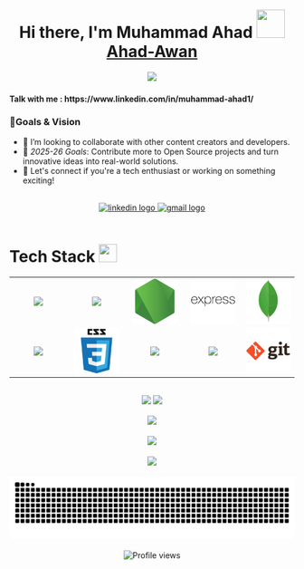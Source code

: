 <body>
  <div align="center">
    <h1> Hi there, I'm Muhammad Ahad <img src = "https://raw.githubusercontent.com/rahulbanerjee26/githubProfileReadmeGenerator/main/gifs/wave.gif" width = 50px height='50px'> <a href="https://github.com/Ahad-Awan">Ahad-Awan</a></h1>
  </div>	    
<p align="center">
<a 
href="https://github.com/Ahad-Awan"><img src="https://readme-typing-svg.herokuapp.com?lines=Front+End+Developer&center=true&width=500&height=50"></a>
  </p> 
<h4>Talk with me : https://www.linkedin.com/in/muhammad-ahad1/</h4>  


### 🌟Goals & Vision
- 👯 I’m looking to collaborate with other content creators and developers.
- 🥅 *2025-26 Goals*: Contribute more to Open Source projects and turn innovative ideas into real-world solutions.
- 💎 Let's connect if you're a tech enthusiast or working on something exciting!
 
 
 <br>


 
 <div align="center">
  <a href="https://www.linkedin.com/in/muhammad-ahad1/" target="_blank">
    <img src="https://raw.githubusercontent.com/maurodesouza/profile-readme-generator/master/src/assets/icons/social/linkedin/default.svg" width="52" height="40" alt="linkedin logo"  />
  </a>
  <a href="mailto:muhammadahad3813@gmail.com" target="_blank">
    <img src="https://raw.githubusercontent.com/maurodesouza/profile-readme-generator/master/src/assets/icons/social/gmail/default.svg" width="52" height="40" alt="gmail logo"  />
  </a>
<!--   <a href="https://www.instagram.com/syedwajeehshahhaider/" target="_blank">
    <img src="https://raw.githubusercontent.com/maurodesouza/profile-readme-generator/master/src/assets/icons/social/instagram/default.svg" width="52" height="40" alt="instagram logo"  />
  </a> -->
<!--   <a href="https://www.facebook.com/wajeehhaider.shah" target="_blank">
    <img src="https://raw.githubusercontent.com/maurodesouza/profile-readme-generator/master/src/assets/icons/social/facebook/default.svg" width="52" height="40" alt="facebook logo"  />
  </a> -->
</div>
 
  <br>

<h1>Tech Stack  
<img src = "https://raw.githubusercontent.com/rahulbanerjee26/githubProfileReadmeGenerator/main/gifs/code.gif" width = 32px height=32px> </h2>
</h1>



<table width="100">
<tr>
    <td align='center' width="200">
        <img src="https://github.com/abranhe/programming-languages-logos/blob/master/src/javascript/javascript.svg" width="80">
    </td>
 <td align='center' width="200">
        <img src="https://www.vectorlogo.zone/logos/reactjs/reactjs-ar21.svg">
    </td>
	 <td align='center' width="200">
        <img src="https://github.com/devicons/devicon/blob/master/icons/nodejs/nodejs-original.svg" width="80">
    </td>
	 <td align='center' width="200">
        <img src="https://github.com/devicons/devicon/blob/master/icons/express/express-original-wordmark.svg" width="80">
    </td>
<td align='center' width="200">
        <img src="https://github.com/devicons/devicon/blob/master/icons/mongodb/mongodb-original.svg" width="80">
    </td>
</tr>
 
<tr>
    <td align='center'>
        <img src="https://upload.wikimedia.org/wikipedia/commons/thumb/3/38/HTML5_Badge.svg/600px-HTML5_Badge.svg.png"  width="80">
    </td>
    <td align='center'>
        <img src="https://raw.githubusercontent.com/devicons/devicon/0d6c64dbbf311879f7d563bfc3ccf559f9ed111c/icons/css3/css3-original-wordmark.svg" width="80">
    </td>
 <td align='center'>
        <img src="https://cdn.worldvectorlogo.com/logos/typescript.svg" width="80">
    </td>
  <td align='center'>
        <img src="https://download.logo.wine/logo/MySQL/MySQL-Logo.wine.png" >
    </td>
    <td align='center'>
        <img src="https://github.com/devicons/devicon/blob/master/icons/git/git-original-wordmark.svg" width="80">
    </td>
</tr>   
</table>
</p>
</br>
 
<!-- Animated GitHub Stats -->
<div align="center">
  <img src="https://github-readme-stats.vercel.app/api?username=Ahad-Awan&show_icons=true&theme=tokyonight&hide_border=true" height="165" />
  <img src="https://github-readme-stats.vercel.app/api/top-langs/?username=Ahad-Awan&layout=compact&theme=tokyonight&hide_border=true" height="165" />
</div>

<br/>

<!-- Streaks -->
<div align="center">
  <img src="https://github-readme-streak-stats.herokuapp.com?user=Ahad-Awan&theme=tokyonight&hide_border=true" />
</div>

<br/>

<!-- Trophies -->
<div align="center">
  <img src="https://github-profile-trophy.vercel.app/?username=Ahad-Awan&theme=tokyonight&no-frame=true&margin-w=8&margin-h=8" />
</div>

<br/>

<!-- Activity Graph -->
<div align="center">
  <img src="https://github-readme-activity-graph.vercel.app/graph?username=Ahad-Awan&theme=tokyo-night&hide_border=true" />
</div>

<br/>

<!-- GitHub Snake -->
<div align="center">
  <img alt="snake animation" src="https://raw.githubusercontent.com/Ahad-Awan/Ahad-Awan/output/snake.svg" />
</div>

<br/>

<!-- Profile Views -->
<div align="center">
  <img src="https://komarev.com/ghpvc/?username=Ahad-Awan&style=for-the-badge&color=blueviolet" alt="Profile views" />
</div>

